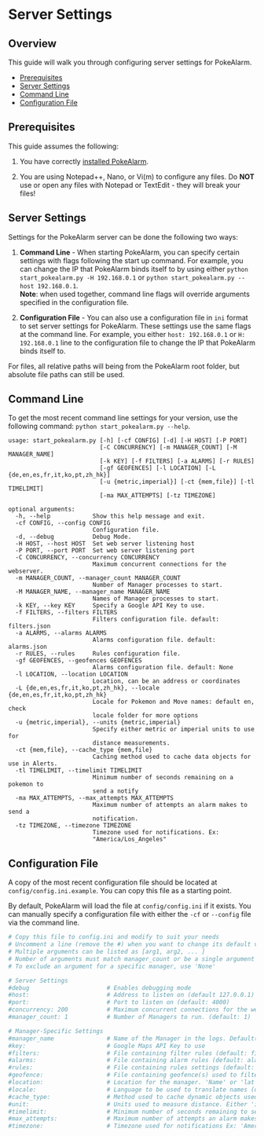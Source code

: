 # Server Settings

## Overview

This guide will walk you through configuring server settings for PokeAlarm.

* [Prerequisites](#prerequisites)
* [Server Settings](#server-settings)
* [Command Line](#command-line)
* [Configuration File](#configuration-file)

## Prerequisites

This guide assumes the following:

1. You have correctly [installed PokeAlarm](../getting-started/installation.html).

2. You are using Notepad++, Nano, or Vi(m) to configure any files. Do **NOT**
use or open any files with Notepad or TextEdit - they will break your files!

## Server Settings

Settings for the PokeAlarm server can be done the following two ways:

1. **Command Line** - When starting PokeAlarm, you can specify certain settings
with flags following the start up command. For example, you can change the IP
that PokeAlarm binds itself to by using either `python start_pokealarm.py -H
192.168.0.1` or `python start_pokealarm.py --host 192.168.0.1`.  
  **Note**: when used together, command line flags will override arguments
  specified in the configuration file.

2. **Configuration File** - You can also use a configuration file in `ini`
format to set server settings for PokeAlarm. These settings use the same flags
at the command line. For example, you either `host: 192.168.0.1` or
`H: 192.168.0.1` line to the configuration file to change the IP that PokeAlarm
binds itself to.

For files, all relative paths will being from the PokeAlarm root folder, but
absolute file paths can still be used.

## Command Line

To get the most recent command line settings for your version, use the
following command:  `python start_pokealarm.py --help`.

```
usage: start_pokealarm.py [-h] [-cf CONFIG] [-d] [-H HOST] [-P PORT]
                          [-C CONCURRENCY] [-m MANAGER_COUNT] [-M MANAGER_NAME]
                          [-k KEY] [-f FILTERS] [-a ALARMS] [-r RULES]
                          [-gf GEOFENCES] [-l LOCATION] [-L {de,en,es,fr,it,ko,pt,zh_hk}]
                          [-u {metric,imperial}] [-ct {mem,file}] [-tl TIMELIMIT]
                          [-ma MAX_ATTEMPTS] [-tz TIMEZONE]

optional arguments:
  -h, --help            Show this help message and exit.
  -cf CONFIG, --config CONFIG
                        Configuration file.
  -d, --debug           Debug Mode.
  -H HOST, --host HOST  Set web server listening host
  -P PORT, --port PORT  Set web server listening port
  -C CONCURRENCY, --concurrency CONCURRENCY
                        Maximum concurrent connections for the webserver.
  -m MANAGER_COUNT, --manager_count MANAGER_COUNT
                        Number of Manager processes to start.
  -M MANAGER_NAME, --manager_name MANAGER_NAME
                        Names of Manager processes to start.
  -k KEY, --key KEY     Specify a Google API Key to use.
  -f FILTERS, --filters FILTERS
                        Filters configuration file. default: filters.json
  -a ALARMS, --alarms ALARMS
                        Alarms configuration file. default: alarms.json
  -r RULES, --rules     Rules configuration file.
  -gf GEOFENCES, --geofences GEOFENCES
                        Alarms configuration file. default: None
  -l LOCATION, --location LOCATION
                        Location, can be an address or coordinates
  -L {de,en,es,fr,it,ko,pt,zh_hk}, --locale {de,en,es,fr,it,ko,pt,zh_hk}
                        Locale for Pokemon and Move names: default en, check
                        locale folder for more options
  -u {metric,imperial}, --units {metric,imperial}
                        Specify either metric or imperial units to use for
                        distance measurements.
  -ct {mem,file}, --cache_type {mem,file}
                        Caching method used to cache data objects for use in Alerts.
  -tl TIMELIMIT, --timelimit TIMELIMIT
                        Minimum number of seconds remaining on a pokemon to
                        send a notify
  -ma MAX_ATTEMPTS, --max_attempts MAX_ATTEMPTS
                        Maximum number of attempts an alarm makes to send a
                        notification.
  -tz TIMEZONE, --timezone TIMEZONE
                        Timezone used for notifications. Ex:
                        "America/Los_Angeles"
```

## Configuration File

A copy of the most recent configuration file should be located at
`config/config.ini.example`. You can copy this file as a starting point.

By default, PokeAlarm will load the file at `config/config.ini` if it exists.
You can manually specify a configuration file with either the `-cf` or
`--config` file via the command line.

```ini
# Copy this file to config.ini and modify to suit your needs
# Uncomment a line (remove the #) when you want to change its default value.
# Multiple arguments can be listed as [arg1, arg2, ... ]
# Number of arguments must match manager_count or be a single argument (single arguments will apply to all Managers)
# To exclude an argument for a specific manager, use 'None'

# Server Settings
#debug						# Enables debugging mode
#host:						# Address to listen on (default 127.0.0.1)
#port:						# Port to listen on (default: 4000)
#concurrency: 200			# Maximum concurrent connections for the webserver(default: 200)
#manager_count: 1			# Number of Managers to run. (default: 1)

# Manager-Specific Settings
#manager_name				# Name of the Manager in the logs. Default(manager_0).
#key:						# Google Maps API Key to use
#filters:					# File containing filter rules (default: filters.json)
#alarms:					# File containing alarm rules (default: alarms.json)
#rules:						# File containing rules settings (default: None)
#geofence:					# File containing geofence(s) used to filter (default: None)
#location:					# Location for the manager. 'Name' or 'lat lng' (default: None)
#locale:					# Language to be used to translate names (default: en)
#cache_type:				# Method used to cache dynamic objects used in Alerts. (default: mem)
#unit:						# Units used to measure distance. Either 'imperial' or 'metric' (default: imperial)
#timelimit:					# Minimum number of seconds remaining to send a notification (default: 0)
#max_attempts:				# Maximum number of attempts an alarm makes to send a notification. (default: 3)
#timezone:					# Timezone used for notifications Ex: 'America/Los_Angeles' or '[America/Los_Angeles, America/New_York]'
```
